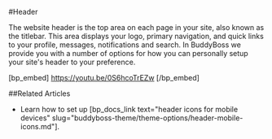 #Header

The website header is the top area on each page in your site, also known as the titlebar. This area displays your logo, primary navigation, and quick links to your profile, messages, notifications and search. In BuddyBoss we provide you with a number of options for how you can personally setup your site's header to your preference. 

[bp_embed] https://youtu.be/0S6hcoTrEZw [/bp_embed]

##Related Articles

- Learn how to set up [bp_docs_link text="header icons for mobile devices" slug="buddyboss-theme/theme-options/header-mobile-icons.md"].
